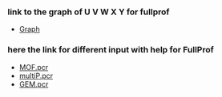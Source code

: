 




### link to the graph of U V W X Y for fullprof
- [Graph](http://htmlpreview.github.io/?https://github.com/Prestipino/Prestipino.github.io/blob/main/PCR_MOF.html)


### here the link for different input with help  for FullProf
- [MOF.pcr](http://htmlpreview.github.io/?https://github.com/Prestipino/Prestipino.github.io/blob/main/PCR_MOF.html)
- [multiP.pcr](http://htmlpreview.github.io/?https://github.com/Prestipino/Prestipino.github.io/blob/main/pcr_D8.html)
- [GEM.pcr](http://htmlpreview.github.io/?https://github.com/Prestipino/Prestipino.github.io/blob/main/GEM.html)


